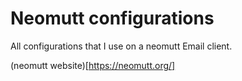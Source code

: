 # Neomutt configurations

All configurations that I use on a neomutt Email client.

(neomutt website)[https://neomutt.org/]
